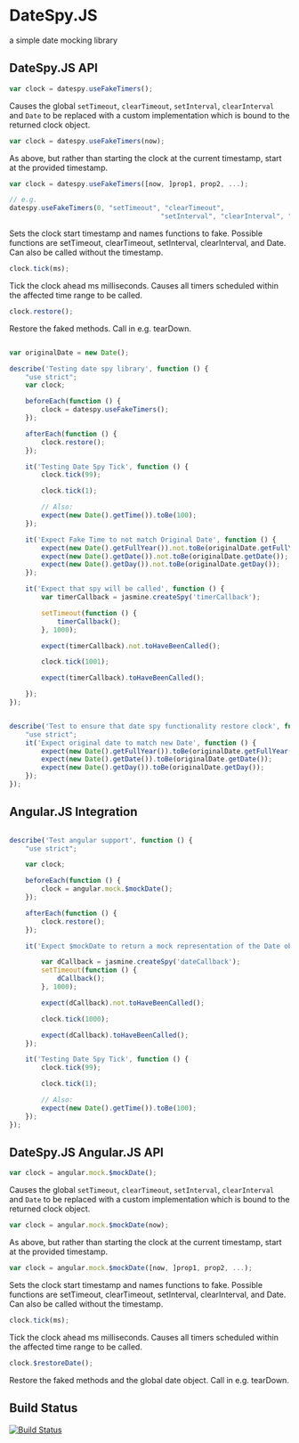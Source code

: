 DateSpy.JS
=======

a simple date mocking library

DateSpy.JS API
---------------

```javascript
var clock = datespy.useFakeTimers();
```
Causes the global `setTimeout`, `clearTimeout`, `setInterval`, `clearInterval` and `Date` to be replaced with a custom implementation which is bound to the returned clock object.

```javascript
var clock = datespy.useFakeTimers(now);
```

As above, but rather than starting the clock at the current timestamp, start at the provided timestamp.

```javascript
var clock = datespy.useFakeTimers([now, ]prop1, prop2, ...);

// e.g.
datespy.useFakeTimers(0, "setTimeout", "clearTimeout",
                                      "setInterval", "clearInterval", "Date");
```




Sets the clock start timestamp and names functions to fake. Possible functions are setTimeout, clearTimeout, setInterval, clearInterval, and Date. Can also be called without the timestamp.

```javascript
clock.tick(ms);
```
Tick the clock ahead ms milliseconds. Causes all timers scheduled within the affected time range to be called.

```javascript
clock.restore();
```
Restore the faked methods. Call in e.g. tearDown.


```javascript

var originalDate = new Date();

describe('Testing date spy library', function () {
    "use strict";
    var clock;

    beforeEach(function () {
        clock = datespy.useFakeTimers();
    });

    afterEach(function () {
        clock.restore();
    });

    it('Testing Date Spy Tick', function () {
        clock.tick(99);

        clock.tick(1);

        // Also:
        expect(new Date().getTime()).toBe(100);
    });

    it('Expect Fake Time to not match Original Date', function () {
        expect(new Date().getFullYear()).not.toBe(originalDate.getFullYear());
        expect(new Date().getDate()).not.toBe(originalDate.getDate());
        expect(new Date().getDay()).not.toBe(originalDate.getDay());
    });

    it('Expect that spy will be called', function () {
        var timerCallback = jasmine.createSpy('timerCallback');

        setTimeout(function () {
            timerCallback();
        }, 1000);

        expect(timerCallback).not.toHaveBeenCalled();

        clock.tick(1001);

        expect(timerCallback).toHaveBeenCalled();

    });
});


describe('Test to ensure that date spy functionality restore clock', function () {
    "use strict";
    it('Expect original date to match new Date', function () {
        expect(new Date().getFullYear()).toBe(originalDate.getFullYear());
        expect(new Date().getDate()).toBe(originalDate.getDate());
        expect(new Date().getDay()).toBe(originalDate.getDay());
    });
});
```

Angular.JS Integration
----------------------

```javascript

describe('Test angular support', function () {
    "use strict";

    var clock;

    beforeEach(function () {
        clock = angular.mock.$mockDate();
    });

    afterEach(function () {
        clock.restore();
    });

    it('Expect $mockDate to return a mock representation of the Date object', function () {

        var dCallback = jasmine.createSpy('dateCallback');
        setTimeout(function () {
            dCallback();
        }, 1000);

        expect(dCallback).not.toHaveBeenCalled();

        clock.tick(1000);

        expect(dCallback).toHaveBeenCalled();
    });

    it('Testing Date Spy Tick', function () {
        clock.tick(99);

        clock.tick(1);

        // Also:
        expect(new Date().getTime()).toBe(100);
    });
});
```

DateSpy.JS Angular.JS API
---------------

```javascript
var clock = angular.mock.$mockDate();
```
Causes the global `setTimeout`, `clearTimeout`, `setInterval`, `clearInterval` and `Date` to be replaced with a custom implementation which is bound to the returned clock object.

```javascript
var clock = angular.mock.$mockDate(now);
```

As above, but rather than starting the clock at the current timestamp, start at the provided timestamp.

```javascript
var clock = angular.mock.$mockDate([now, ]prop1, prop2, ...);
```

Sets the clock start timestamp and names functions to fake. Possible functions are setTimeout, clearTimeout, setInterval, clearInterval, and Date. Can also be called without the timestamp.

```javascript
clock.tick(ms);
```
Tick the clock ahead ms milliseconds. Causes all timers scheduled within the affected time range to be called.

```javascript
clock.$restoreDate();
```
Restore the faked methods and the global date object. Call in e.g. tearDown.


Build Status
------------
[![Build Status](https://travis-ci.org/ferronrsmith/datespy.png?branch=master)](https://travis-ci.org/ferronrsmith/datespy)